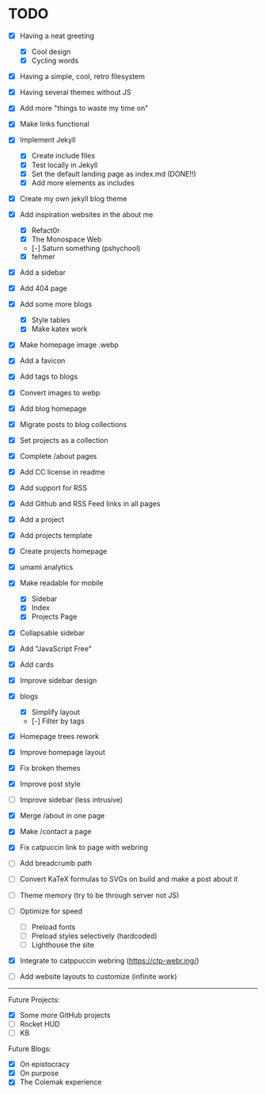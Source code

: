 # TODO

- [x] Having a neat greeting
  - [x] Cool design
  - [x] Cycling words
- [x] Having a simple, cool, retro filesystem
- [x] Having several themes without JS
- [x] Add more "things to waste my time on"
- [x] Make links functional
- [x] Implement Jekyll
  - [x] Create include files
  - [x] Test locally in Jekyll
  - [x] Set the default landing page as index.md (DONE!!)
  - [x] Add more elements as includes
- [x] Create my own jekyll blog theme
- [x] Add inspiration websites in the about me
  - [x] Refact0r
  - [x] The Monospace Web
  - [-] Saturn something (pshychool)
  - [x] fehmer
- [x] Add a sidebar
- [x] Add 404 page
- [x] Add some more blogs
  - [x] Style tables
  - [x] Make katex work
- [x] Make homepage image .webp
- [x] Add a favicon
- [x] Add tags to blogs
- [x] Convert images to webp
- [x] Add blog homepage
- [x] Migrate posts to blog collections
- [x] Set projects as a collection
- [x] Complete /about pages
- [x] Add CC license in readme
- [x] Add support for RSS
- [x] Add Github and RSS Feed links in all pages 
- [x] Add a project
- [x] Add projects template
- [x] Create projects homepage
- [x] umami analytics
- [x] Make readable for mobile
  - [x] Sidebar
  - [x] Index
  - [x] Projects Page
- [x] Collapsable sidebar
- [x] Add "JavaScript Free"
- [x] Add cards
- [x] Improve sidebar design
- [x] blogs
  - [x] Simplify layout
  - [-] Filter by tags
- [x] Homepage trees rework
- [x] Improve homepage layout
- [x] Fix broken themes
- [x] Improve post style
- [ ] Improve sidebar (less intrusive)
- [x] Merge /about in one page
- [x] Make /contact a page
- [x] Fix catpuccin link to page with webring

- [ ] Add breadcrumb path
- [ ] Convert KaTeX formulas to SVGs on build and make a post about it
- [ ] Theme memory (try to be through server not JS)
- [ ] Optimize for speed
  - [ ] Preload fonts
  - [ ] Preload styles selectively (hardcoded)
  - [ ] Lighthouse the site
- [x] Integrate to catppuccin webring (https://ctp-webr.ing/)
- [ ] Add website layouts to customize (infinite work)

---
Future Projects:
- [x] Some more GitHub projects
- [ ] Rocket HUD
- [ ] KB

Future Blogs:
- [x] On epistocracy
- [x] On purpose
- [x] The Colemak experience